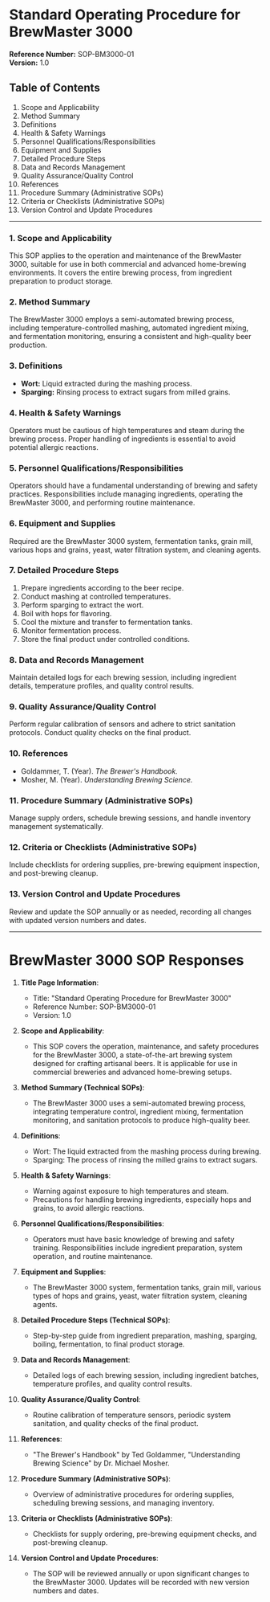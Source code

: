 # Standard Operating Procedure for BrewMaster 3000
**Reference Number:** SOP-BM3000-01  
**Version:** 1.0

## Table of Contents
1. Scope and Applicability
2. Method Summary
3. Definitions
4. Health & Safety Warnings
5. Personnel Qualifications/Responsibilities
6. Equipment and Supplies
7. Detailed Procedure Steps
8. Data and Records Management
9. Quality Assurance/Quality Control
10. References
11. Procedure Summary (Administrative SOPs)
12. Criteria or Checklists (Administrative SOPs)
13. Version Control and Update Procedures

---

### 1. Scope and Applicability
This SOP applies to the operation and maintenance of the BrewMaster 3000, suitable for use in both commercial and advanced home-brewing environments. It covers the entire brewing process, from ingredient preparation to product storage.

### 2. Method Summary
The BrewMaster 3000 employs a semi-automated brewing process, including temperature-controlled mashing, automated ingredient mixing, and fermentation monitoring, ensuring a consistent and high-quality beer production.

### 3. Definitions
- **Wort:** Liquid extracted during the mashing process.
- **Sparging:** Rinsing process to extract sugars from milled grains.

### 4. Health & Safety Warnings
Operators must be cautious of high temperatures and steam during the brewing process. Proper handling of ingredients is essential to avoid potential allergic reactions.

### 5. Personnel Qualifications/Responsibilities
Operators should have a fundamental understanding of brewing and safety practices. Responsibilities include managing ingredients, operating the BrewMaster 3000, and performing routine maintenance.

### 6. Equipment and Supplies
Required are the BrewMaster 3000 system, fermentation tanks, grain mill, various hops and grains, yeast, water filtration system, and cleaning agents.

### 7. Detailed Procedure Steps
1. Prepare ingredients according to the beer recipe.
2. Conduct mashing at controlled temperatures.
3. Perform sparging to extract the wort.
4. Boil with hops for flavoring.
5. Cool the mixture and transfer to fermentation tanks.
6. Monitor fermentation process.
7. Store the final product under controlled conditions.

### 8. Data and Records Management
Maintain detailed logs for each brewing session, including ingredient details, temperature profiles, and quality control results.

### 9. Quality Assurance/Quality Control
Perform regular calibration of sensors and adhere to strict sanitation protocols. Conduct quality checks on the final product.

### 10. References
- Goldammer, T. (Year). *The Brewer's Handbook.*
- Mosher, M. (Year). *Understanding Brewing Science.*

### 11. Procedure Summary (Administrative SOPs)
Manage supply orders, schedule brewing sessions, and handle inventory management systematically.

### 12. Criteria or Checklists (Administrative SOPs)
Include checklists for ordering supplies, pre-brewing equipment inspection, and post-brewing cleanup.

### 13. Version Control and Update Procedures
Review and update the SOP annually or as needed, recording all changes with updated version numbers and dates.


------

# BrewMaster 3000 SOP Responses

1. **Title Page Information**:
   - Title: "Standard Operating Procedure for BrewMaster 3000"
   - Reference Number: SOP-BM3000-01
   - Version: 1.0

2. **Scope and Applicability**:
   - This SOP covers the operation, maintenance, and safety procedures for the BrewMaster 3000, a state-of-the-art brewing system designed for crafting artisanal beers. It is applicable for use in commercial breweries and advanced home-brewing setups.

3. **Method Summary (Technical SOPs)**:
   - The BrewMaster 3000 uses a semi-automated brewing process, integrating temperature control, ingredient mixing, fermentation monitoring, and sanitation protocols to produce high-quality beer.

4. **Definitions**:
   - Wort: The liquid extracted from the mashing process during brewing.
   - Sparging: The process of rinsing the milled grains to extract sugars.

5. **Health & Safety Warnings**:
   - Warning against exposure to high temperatures and steam.
   - Precautions for handling brewing ingredients, especially hops and grains, to avoid allergic reactions.

6. **Personnel Qualifications/Responsibilities**:
   - Operators must have basic knowledge of brewing and safety training. Responsibilities include ingredient preparation, system operation, and routine maintenance.

7. **Equipment and Supplies**:
   - The BrewMaster 3000 system, fermentation tanks, grain mill, various types of hops and grains, yeast, water filtration system, cleaning agents.

8. **Detailed Procedure Steps (Technical SOPs)**:
   - Step-by-step guide from ingredient preparation, mashing, sparging, boiling, fermentation, to final product storage.

9. **Data and Records Management**:
   - Detailed logs of each brewing session, including ingredient batches, temperature profiles, and quality control results.

10. **Quality Assurance/Quality Control**:
    - Routine calibration of temperature sensors, periodic system sanitation, and quality checks of the final product.

11. **References**:
    - "The Brewer's Handbook" by Ted Goldammer, "Understanding Brewing Science" by Dr. Michael Mosher.

12. **Procedure Summary (Administrative SOPs)**:
    - Overview of administrative procedures for ordering supplies, scheduling brewing sessions, and managing inventory.

13. **Criteria or Checklists (Administrative SOPs)**:
    - Checklists for supply ordering, pre-brewing equipment checks, and post-brewing cleanup.

14. **Version Control and Update Procedures**:
    - The SOP will be reviewed annually or upon significant changes to the BrewMaster 3000. Updates will be recorded with new version numbers and dates.
